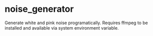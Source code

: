 # noise_generator
Generate white and pink noise programatically. Requires ffmpeg to be installed
and available via system environment variable.
